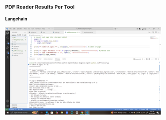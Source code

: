 ### PDF Reader Results Per Tool
#### Langchain
![Initial/Raw Ingestion of pdf](/images/Initial-Processing-of-PDF-by-LangChain.PNG)
